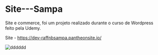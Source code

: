 # Site---Sampa
Site e commerce, foi um projeto realizado durante o curso de Wordpress feito pela Udemy.

Site - https://dev-raffnbsampa.pantheonsite.io/


![dddddd](https://user-images.githubusercontent.com/92860308/212986541-3e2df03a-08f4-45f6-87f8-31e7ea713906.png)
